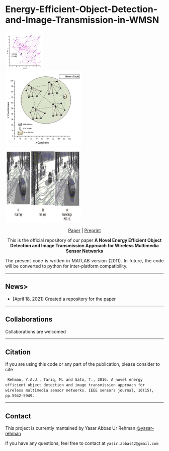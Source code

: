 # Energy-Efficient-Object-Detection-and-Image-Transmission-in-WMSN
<div class="row">
  <div class="col-md-3"> <div><img src="./Network-topology.jpg" alt="" style="width:120px;height:120px;"></div> </div>
  <div class="col-md-3"><div> <img src="./Network_model1.jpg" alt="" style="width:240px;height:240px;"></div> </div>
  <div class="col-md-3"><div> <img src="./result1.jpg" alt="" style="width:240px;height:240px;"></div> </div>
  </div>
<p align="center"> 
  <a href ="https://ieeexplore.ieee.org/abstract/document/7482640"> Paper</a> | 
  <a href="https://www.researchgate.net/publication/303770986_A_Novel_Energy_Efficient_Object_Detection_and_Image_Transmission_Approach_for_Wireless_Multimedia_Sensor_Networks"> Preprint </a>
  </p>
<div align="center">
  This is the official repository of our paper <b>A Novel Energy Efficient Object Detection and Image Transmission Approach for Wireless Multimedia Sensor Networks</b> 
</div>
<p align="justify"> The present code is written in MATLAB version (2011). In future, the code will be converted to python for inter-platform compatibility.
  <p>
<hr>
<h2> News> </h2>
<ul>
  <li>[April 18, 2021] Created a repository for the paper</li>
  </ul>
<hr>
<h2> Collaborations </h2>
<p>Collaborations are welcomed </p>
<hr>
<h2> Citation </h2>
<p> If you are using this code or any part of the publication, please consider to cite</p>
<p> <code> Rehman, Y.A.U., Tariq, M. and Sato, T., 2016. A novel energy efficient object detection and image transmission approach for wireless multimedia sensor networks. IEEE sensors journal, 16(15), pp.5942-5949.</code>  </p>
</p>
<hr>

<h2> Contact </h2>
<p> This project is currently mantained by Yasar Abbas Ur Rehman <a href="https://github.com/yasar-rehman"> @yasar-rehman </a></p>
<p> If you have any questions, feel free to contact at <code>yasir.abbas42@gmail.com</code> </p>
